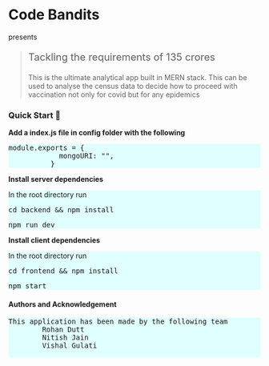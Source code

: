 <html lang="en">
  <head>
<!--     <title>
      Dev Connector: Today's Social Network for tomorrow's Developers
    </title> -->
    <link
      rel="stylesheet"
      href="https://stackpath.bootstrapcdn.com/bootstrap/4.4.1/css/bootstrap.min.css"
    />
  </head>
  <body>
    <h1>Code Bandits</h1> presents
    <blockquote>
      <p class="mb-2" style="font-size: 20px;">
        Tackling the requirements of 135 crores
      </p>
      <p>
        This is the ultimate analytical app built in MERN stack. This can be used to analyse the census data to decide how to proceed with vaccination not only for covid but for any epidemics
      </p>
    </blockquote>
    <div>
    </div>
    <div>
      <h3>
        Quick Start
        <g-emoji
          class="g-emoji"
          alias="rocket"
          fallback-src="https://github.githubassets.com/images/icons/emoji/unicode/1f680.png"
          >🚀</g-emoji
        >
      </h3>
      <p><b>Add a index.js file in config folder with the following</b></p>
      <div class="highlight highlight-source-shell" style="background-color:lightcyan">
        <pre>module.exports = {
            mongoURI: "<your_mongoDB_Atlas_uri_with_credentials>",
          }</pre>
      </div>
      <p><b>Install server dependencies</b></p>
      <div class="highlight highlight-source-shell" style="background-color:lightcyan">
        <p>In the root directory run</p>
        <pre>cd backend && npm install</pre>
        <pre>npm run dev</pre>
      </div>
      <p><b>Install client dependencies</b></p>
      <div class="highlight highlight-source-shell" style="background-color:lightcyan">
      <p>In the root directory run</p>
        <pre>cd frontend && npm install</pre>
        <pre>npm start</pre>
      </div>
       <h4>Authors and Acknowledgement</h4>
      <div class="highlight highlight-source-shell" style="background-color:lightcyan">
        <pre>This application has been made by the following team
        Rohan Dutt
        Nitish Jain
        Vishal Gulati
        </pre>
      </div>
    </div>

  </body>
</html>
